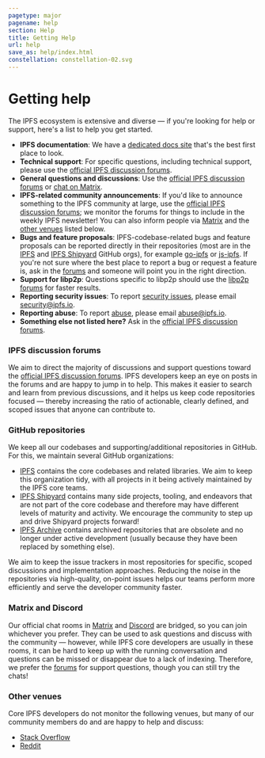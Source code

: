 ```yaml
---
pagetype: major
pagename: help
section: Help
title: Getting Help
url: help
save_as: help/index.html
constellation: constellation-02.svg
---
```


# Getting help

<p class="lead"> The IPFS ecosystem is extensive and diverse — if you're looking for help or support, here's a list to help you get started.</p>

* **IPFS documentation**: We have a [dedicated docs site](https://docs.ipfs.io) that's the best first place to look.
* **Technical support**: For specific questions, including technical support, please use the [official IPFS discussion forums](https://discuss.ipfs.io).
* **General questions and discussions**: Use the [official IPFS discussion forums](https://discuss.ipfs.io) or [chat on Matrix](https://docs.ipfs.io/community/#chat).
* **IPFS-related community announcements**: If you'd like to announce something to the IPFS community at large, use the [official IPFS discussion forums](https://discuss.ipfs.io); we monitor the forums for things to include in the weekly IPFS newsletter! You can also inform people via [Matrix](https://docs.ipfs.io/community/#chat) and the [other venues](#other-venues) listed below.
* **Bugs and feature proposals**: IPFS-codebase-related bugs and feature proposals can be reported directly in their repositories (most are in the [IPFS](https://github.com/ipfs) and [IPFS Shipyard](https://github.com/ipfs-shipyard) GitHub orgs), for example [go-ipfs](https://github.com/ipfs/go-ipfs) or [js-ipfs](https://github.com/ipfs/js-ipfs). If you're not sure where the best place to report a bug or request a feature is, ask in the [forums](https://discuss.ipfs.io) and someone will point you in the right direction.
* **Support for libp2p**: Questions specific to libp2p should use the [libp2p forums](https://discuss.libp2p.io) for faster results.
* **Reporting security issues**: To report [security issues](https://github.com/ipfs/community/blob/master/CONTRIBUTING.md#security-issues), please email <a href="mailto:security@ipfs.io">security@ipfs.io</a>.
* **Reporting abuse**: To report [abuse](https://github.com/ipfs/community/blob/master/code-of-conduct.md), please email <a href="mailto:abuse@ipfs.io">abuse@ipfs.io</a>.
* **Something else not listed here?** Ask in the [official IPFS discussion forums](https://discuss.ipfs.io).


### IPFS discussion forums

We aim to direct the majority of discussions and support questions toward the [official IPFS discussion forums](https://discuss.ipfs.io). IPFS developers keep an eye on posts in the forums and are happy to jump in to help. This makes it easier to search and learn from previous discussions, and it helps us keep code repositories focused — thereby increasing the ratio of actionable, clearly defined, and scoped issues that anyone can contribute to.

### GitHub repositories

We keep all our codebases and supporting/additional repositories in GitHub. For this, we maintain several GitHub organizations:

* [IPFS](https://github.com/ipfs) contains the core codebases and related libraries. We aim to keep this organization tidy, with all projects in it being actively maintained by the IPFS core teams.
* [IPFS Shipyard](https://github.com/ipfs-shipyard) contains many side projects, tooling, and endeavors that are not part of the core codebase and therefore may have different levels of maturity and activity. We encourage the community to step up and drive Shipyard projects forward!
* [IPFS Archive](https://github.com/ipfs-inactive) contains archived repositories that are obsolete and no longer under active development (usually because they have been replaced by something else).

We aim to keep the issue trackers in most repositories for specific, scoped discussions and implementation approaches. Reducing the noise in the repositories via high-quality, on-point issues helps our teams perform more efficiently and serve the developer community faster.

### Matrix and Discord

Our official chat rooms in [Matrix](https://app.element.io/#/room/#lobby:ipfs.io) and [Discord](https://discord.gg/Z4H6tdECb9) are bridged, so you can join whichever you prefer. They can be used to ask questions and discuss with the community — however, while IPFS core developers are usually in these rooms, it can be hard to keep up with the running conversation and questions can be missed or disappear due to a lack of indexing. Therefore, we prefer the [forums](https://discuss.ipfs.io) for support questions, though you can still try the chats!

### Other venues

Core IPFS developers do not monitor the following venues, but many of our community members do and are happy to help and discuss:

* [Stack Overflow](https://stackoverflow.com/questions/tagged/ipfs)
* [Reddit](https://www.reddit.com/r/ipfs/)
